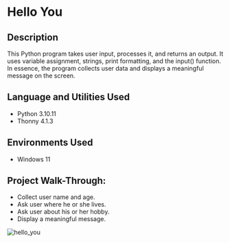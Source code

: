 # Hello You


## Description
This Python program takes user input, processes it, and returns an output. It uses variable assignment, strings, print formatting, and the input() function. In essence, the program collects user data and displays a meaningful message on the screen.


## Language and Utilities Used
- Python 3.10.11
- Thonny 4.1.3


## Environments Used
- Windows 11


## Project Walk-Through:
- Collect user name and age.
- Ask user where he or she lives.
- Ask user about his or her hobby.
- Display a meaningful message.
  
![hello_you](https://github.com/user-attachments/assets/6867b767-4b6f-4b6a-b190-8abe6ce28139)
